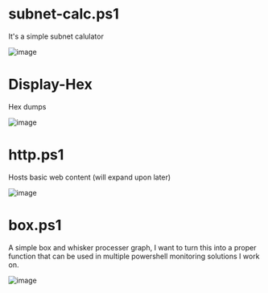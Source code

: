 # subnet-calc.ps1
It's a simple subnet calulator

![image](https://github.com/user-attachments/assets/973d1e0f-86ab-4286-b9e6-291ddca2afc2)
# Display-Hex
Hex dumps

![image](https://github.com/user-attachments/assets/b7ba3ada-c70f-46b9-8aa1-83ed345e13f2)
# http.ps1
Hosts basic web content (will expand upon later)

![image](https://github.com/user-attachments/assets/599f97ae-4ff9-4d71-8518-062d66bb357e)
# box.ps1
A simple box and whisker processer graph, I want to turn this into a proper function that can be used in multiple powershell monitoring solutions I work on.

![image](https://github.com/user-attachments/assets/e0b5aa6a-a84f-44d8-bb10-80600f97cca7)


